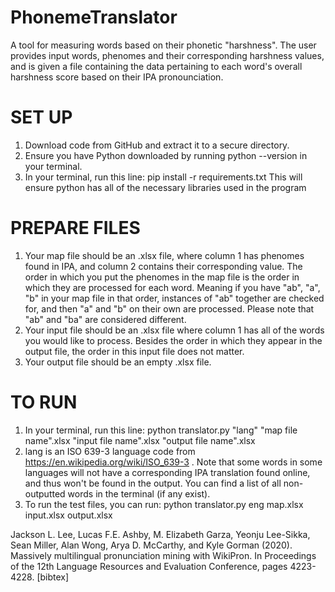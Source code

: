 # PhonemeTranslator
A tool for measuring words based on their phonetic "harshness". The user provides input words, phenomes and their corresponding harshness values, and is given a file containing the data pertaining to each word's overall harshness score based on their IPA pronounciation.

# SET UP
  1. Download code from GitHub and extract it to a secure directory.
  2. Ensure you have Python downloaded by running python --version in your terminal.
  3. In your terminal, run this line:
       pip install -r requirements.txt
     This will ensure python has all of the necessary libraries used in the program

# PREPARE FILES
  1. Your map file should be an .xlsx file, where column 1 has phenomes found in IPA, and column 2 contains their corresponding value.
     The order in which you put the phenomes in the map file is the order in which they are processed for each word. Meaning if you have "ab",
     "a", "b" in your map file in that order, instances of "ab" together are checked for, and then "a" and "b" on their own are processed.
     Please note that "ab" and "ba" are considered different.
  2. Your input file should be an .xlsx file where column 1 has all of the words you would like to process. Besides the order in which they appear
     in the output file, the order in this input file does not matter.
  3. Your output file should be an empty .xlsx file. 

# TO RUN
  1. In your terminal, run this line:
        python translator.py "lang" "map file name".xlsx "input file name".xlsx "output file name".xlsx
  2. lang is an ISO 639-3 language code from https://en.wikipedia.org/wiki/ISO_639-3 . Note that some words in some languages will not have a corresponding IPA       translation found online, and thus won't be found in the output. You can find a list of all non-outputted words in the terminal (if any exist).
  3. To run the test files, you can run:
        python translator.py eng map.xlsx input.xlsx output.xlsx
 
Jackson L. Lee, Lucas F.E. Ashby, M. Elizabeth Garza, Yeonju Lee-Sikka, Sean Miller, Alan Wong, Arya D. McCarthy, and Kyle Gorman (2020). Massively multilingual pronunciation mining with WikiPron. In Proceedings of the 12th Language Resources and Evaluation Conference, pages 4223-4228. [bibtex]
